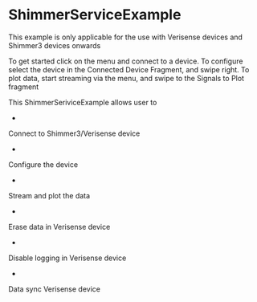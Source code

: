 # ShimmerServiceExample

This
example
is
only
applicable
for
the
use
with
Verisense
devices
and
Shimmer3
devices
onwards

To
get
started
click
on
the
menu
and
connect
to
a
device.
To
configure
select
the
device
in
the
Connected
Device
Fragment,
and
swipe
right.
To
plot
data,
start
streaming
via
the
menu,
and
swipe
to
the
Signals
to
Plot
fragment

This
ShimmerSeriviceExample
allows
user
to

-

Connect
to
Shimmer3/Verisense
device

-

Configure
the
device

-

Stream
and
plot
the
data

-

Erase
data
in
Verisense
device

-

Disable
logging
in
Verisense
device

-

Data
sync
Verisense
device
